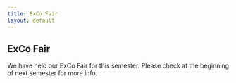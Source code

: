 ```yaml
---
title: ExCo Fair
layout: default
---
```

## ExCo Fair

<p>We have held our ExCo Fair for this semester. Please check at the beginning of next semester for more info. </p>
